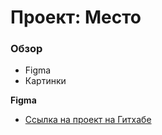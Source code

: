 # Проект: Место

### Обзор

* Figma
* Картинки

**Figma**

* [Ссылка на проект на Гитхабе](https://www.figma.com/file/2cn9N9jSkmxD84oJik7xL7/JavaScript.-Sprint-4?node-id=0%3A1)

